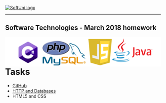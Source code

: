 <a href="https://softuni.bg" rel="Courses">  ![SoftUni logo][logo] <a/>

[logo]: http://innovationstarterbox.bg/wp-content/uploads/2016/05/Softuni_logo_trasparent.png "SoftUni Logo"

---

## <b>Software Technologies - March 2018 homework</b>
<div>
  <img src="img/lang.png" align="left" />
</div>







---

<div>
<h1>Tasks</h1>
  <ul>
    <li><a href="https://github.com/peyopeev0206/SoftUni/tree/master/Software%20Technologies/GitHub">GitHub</a></li>
    <li><a href="https://github.com/peyopeev0206/SoftUni/tree/master/Software%20Technologies/HTTPAndDatabases">HTTP and Databases
    </a></li>
    <li><a hred="https://github.com/peyopeev0206/SoftUni/tree/master/Software%20Technologies/HTML5AndCSS">HTML5 and CSS</a></li>
  </ul>
</div>

